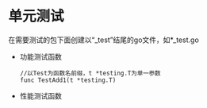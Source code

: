 # 单元测试
在需要测试的包下面创建以“_test”结尾的go文件，如*_test.go  

- 功能测试函数  
  ```
  //以Test为函数名前缀，t *testing.T为单一参数
  func TestAdd1(t *testing.T) 
  ```
- 性能测试函数